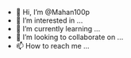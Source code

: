 - 👋 Hi, I’m @Mahan100p
- 👀 I’m interested in ...
- 🌱 I’m currently learning ...
- 💞️ I’m looking to collaborate on ...
- 📫 How to reach me ...

<!---
Mahan100p/Mahan100p is a ✨ special ✨ repository because its `README.md` (this file) appears on your GitHub profile.
You can click the Preview link to take a look at your changes.
--->
